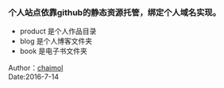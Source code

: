 ### 个人站点依靠github的静态资源托管，绑定个人域名实现。

*   product 是个人作品目录
*   blog  是个人博客文件夹	
*   book  是电子书文件夹

Author：[chaimol](http://www.chaimol.com/)	
Date:2016-7-14
